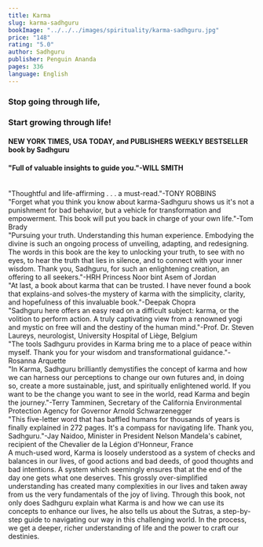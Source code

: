 ```yaml
---
title: Karma 
slug: karma-sadhguru
bookImage: "../../../images/spirituality/karma-sadhguru.jpg"
price: "148"
rating: "5.0"
author: Sadhguru
publisher: Penguin Ananda
pages: 336
language: English
---
```

### Stop going through life,
### Start growing through life!

#### NEW YORK TIMES, USA TODAY, and PUBLISHERS WEEKLY BESTSELLER book by Sadhguru

#### "Full of valuable insights to guide you."-WILL SMITH

<br/>
"Thoughtful and life-affirming . . . a must-read."-TONY ROBBINS
<br/>
"Forget what you think you know about karma-Sadhguru shows us it's not a punishment for bad behavior, but a vehicle for transformation and empowerment. This book will put you back in charge of your own life."-Tom Brady
<br/>
"Pursuing your truth. Understanding this human experience. Embodying the divine is such an ongoing process of unveiling, adapting, and redesigning. The words in this book are the key to unlocking your truth, to see with no eyes, to hear the truth that lies in silence, and to connect with your inner wisdom. Thank you, Sadhguru, for such an enlightening creation, an offering to all seekers."-HRH Princess Noor bint Asem of Jordan
<br/>
"At last, a book about karma that can be trusted. I have never found a book that explains-and solves-the mystery of karma with the simplicity, clarity, and hopefulness of this invaluable book."-Deepak Chopra
<br/>
"Sadhguru here offers an easy read on a difficult subject: karma, or the volition to perform action. A truly captivating view from a renowned yogi and mystic on free will and the destiny of the human mind."-Prof. Dr. Steven Laureys, neurologist, University Hospital of Liège, Belgium
<br/>
"The tools Sadhguru provides in Karma bring me to a place of peace within myself. Thank you for your wisdom and transformational guidance."-Rosanna Arquette
<br/>
"In Karma, Sadhguru brilliantly demystifies the concept of karma and how we can harness our perceptions to change our own futures and, in doing so, create a more sustainable, just, and spiritually enlightened world. If you want to be the change you want to see in the world, read Karma and begin the journey."-Terry Tamminen, Secretary of the California Environmental Protection Agency for Governor Arnold Schwarzenegger
<br/>
"This five-letter word that has baffled humans for thousands of years is finally explained in 272 pages. It's a compass for navigating life. Thank you, Sadhguru."-Jay Naidoo, Minister in President Nelson Mandela's cabinet, recipient of the Chevalier de la Légion d'Honneur, France
<br/>
A much-used word, Karma is loosely understood as a system of checks and balances in our lives, of good actions and bad deeds, of good thoughts and bad intentions. A system which seemingly ensures that at the end of the day one gets what one deserves. This grossly over-simplified understanding has created many complexities in our lives and taken away from us the very fundamentals of the joy of living.
Through this book, not only does Sadhguru explain what Karma is and how we can use its concepts to enhance our lives, he also tells us about the Sutras, a step-by-step guide to navigating our way in this challenging world. In the process, we get a deeper, richer understanding of life and the power to craft our destinies.
<br/>
<br/>